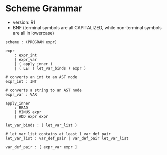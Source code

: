 # Scheme Grammar

- version: R1
- BNF (terminal symbols are all CAPITALIZED, while non-terminal symbols are all in lowercase)

```
scheme : (PROGRAM expr)

expr 
    : expr_int 
    | expr_var
    | ( apply_inner )
    | ( LET ( let_var_binds ) expr )

# converts an int to an AST node
expr_int : INT 

# converts a string to an AST node
expr_var : VAR

apply_inner
    : READ
    | MINUS expr
    | ADD expr expr

let_var_binds : ( let_var_list )

# let_var_list contains at least 1 var_def_pair
let_var_list : var_def_pair | var_def_pair let_var_list

var_def_pair : [ expr_var expr ]

```